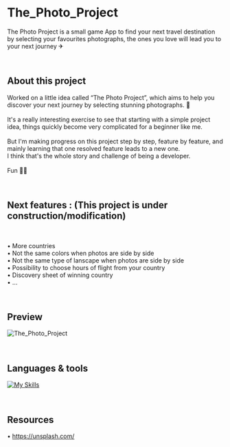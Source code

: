 # The_Photo_Project

The Photo Project is a small game App to find your next travel destination by selecting your favourites photographs,
the ones you love will lead you to your next journey ✈

<br />

## About this project
Worked on a little idea called “The Photo Project”, which aims to help you discover your next journey by selecting stunning photographs. 📸
<br /><br />
It's a really interesting exercise to see that starting with a simple project idea, things quickly become very complicated for a beginner like me.
<br /><br />
But I'm making progress on this project step by step, feature by feature, and mainly learning that one resolved feature leads to a new one.
<br />
I think that's the whole story and challenge of being a developer.
<br /><br />
Fun 🖖🏼
<br />

<br />

## Next features : (This project is under construction/modification)

<br />

• More countries
<br />
• Not the same colors when photos are side by side
<br />
• Not the same type of lanscape when photos are side by side
<br />
• Possibility to choose hours of flight from your country
<br />
• Discovery sheet of winning country
<br />
• ...
<br />

<br />

## Preview

![The_Photo_Project](https://user-images.githubusercontent.com/102388803/216838666-38d83132-6c54-4745-ab4c-8d006c687fd1.gif)

<br />

## Languages & tools


[![My Skills](https://skillicons.dev/icons?i=js,html,css,vscode,ai,github,git)](https://skillicons.dev)

<br />

## Resources 

• https://unsplash.com/





